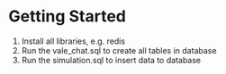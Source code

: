 # Getting Started
1. Install all libraries, e.g. redis
2. Run the vale_chat.sql to create all tables in database
3. Run the simulation.sql to insert data to database
